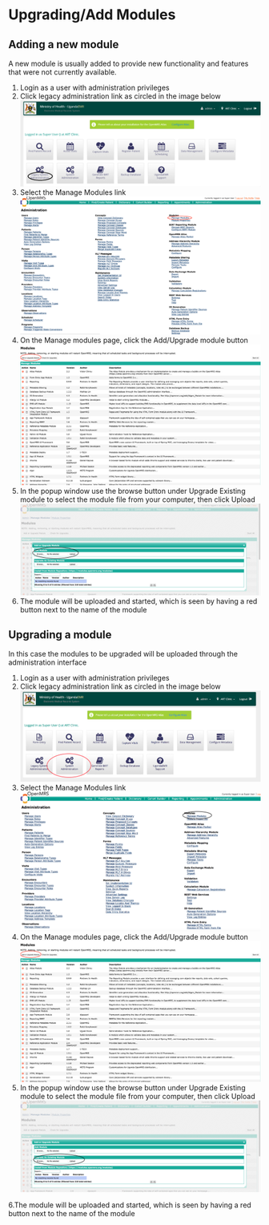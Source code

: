 # Upgrading/Add Modules

## Adding a new module

A new module is usually added to provide new functionality and features that were not currently available.  
1. Login as a user with administration privileges  
2. Click legacy administration link as circled in the image below  
![](../.gitbook/assets/legacy_system%20administration_link.png)  
3. Select the Manage Modules link  
![](../images/legacy_admin_manage_modules.png)  
4. On the Manage modules page, click the Add/Upgrade module button  
![](../images/legacy_admin_add_module.png)  
5. In the popup window use the browse button under Upgrade Existing module to select the module file from your computer, then click Upload  
![](../images/upload_new_module.png)  
6. The module will be uploaded and started, which is seen by having a red button next to the name of the module

## Upgrading a module

In this case the modules to be upgraded will be uploaded through the administration interface  
1. Login as a user with administration privileges  
2. Click legacy administration link as circled in the image below  
![](../images/system_administration_link.png)  
3. Select the Manage Modules link  
![](../images/manage_modules_link.png)  
4. On the Manage modules page, click the Add/Upgrade module button  
![](../.gitbook/assets/legacy_admin_add_module%20%281%29.png)  
5. In the popup window use the browse button under Upgrade Existing module to select the module file from your computer, then click Upload![](../images/upgrade_existing_module.png)

6.The module will be uploaded and started, which is seen by having a red button next to the name of the module

